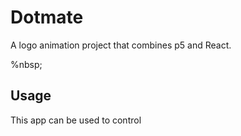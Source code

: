 # Dotmate

A logo animation project that combines p5 and React.

%nbsp;
## Usage
This app can be used to control
